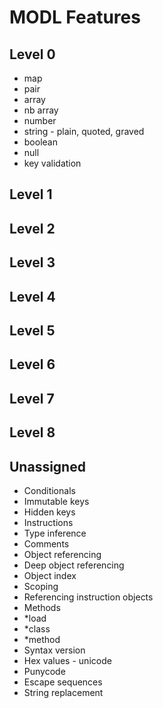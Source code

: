 # MODL Features

## Level 0
- map
- pair
- array
- nb array
- number
- string - plain, quoted, graved
- boolean
- null
- key validation
## Level 1
## Level 2
## Level 3
## Level 4
## Level 5
## Level 6
## Level 7
## Level 8
## Unassigned
- Conditionals
- Immutable keys
- Hidden keys
- Instructions
- Type inference
- Comments
- Object referencing
- Deep object referencing
- Object index
- Scoping
- Referencing instruction objects
- Methods
- *load
- *class
- *method
- Syntax version
- Hex values - unicode
- Punycode
- Escape sequences
- String replacement